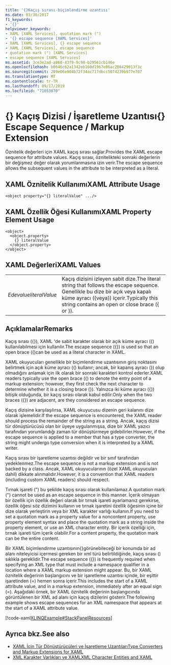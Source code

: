 ```yaml
---
title: '{}Kaçış sırası-biçimlendirme uzantısı'
ms.date: 03/30/2017
f1_keywords:
- '{}'
helpviewer_keywords:
- XAML [XAML Services], quotation mark (")
- '{} escape sequence [XAML Services]'
- XAML [XAML Services], {} escape sequence
- XAML [XAML Services], escape sequence
- quotation mark (") [XAML Services]
- escape sequence [XAML Services]
ms.assetid: 3ce3e2ad-a868-43f9-9c98-b29561cb146e
ms.openlocfilehash: b0646c62a1342eb160d1967e86ac286429013f3c
ms.sourcegitcommit: 289e06e904b72f34ac717dbcc5074239b977e707
ms.translationtype: MT
ms.contentlocale: tr-TR
ms.lasthandoff: 09/17/2019
ms.locfileid: "71053870"
---
```

# <a name="-escape-sequence--markup-extension"></a><span data-ttu-id="77748-102">{} Kaçış Dizisi / İşaretleme Uzantısı</span><span class="sxs-lookup"><span data-stu-id="77748-102">{} Escape Sequence / Markup Extension</span></span>
<span data-ttu-id="77748-103">Öznitelik değerleri için XAML kaçış sırası sağlar.</span><span class="sxs-lookup"><span data-stu-id="77748-103">Provides the XAML escape sequence for attribute values.</span></span> <span data-ttu-id="77748-104">Kaçış sırası, öznitelikteki sonraki değerlerin bir değişmez değer olarak yorumlanmasına izin verir.</span><span class="sxs-lookup"><span data-stu-id="77748-104">The escape sequence allows the subsequent values in the attribute to be interpreted as a literal.</span></span>  
  
## <a name="xaml-attribute-usage"></a><span data-ttu-id="77748-105">XAML Öznitelik Kullanımı</span><span class="sxs-lookup"><span data-stu-id="77748-105">XAML Attribute Usage</span></span>  
  
```xaml  
<object property="{} literalValue" .../>  
```  
  
## <a name="xaml-property-element-usage"></a><span data-ttu-id="77748-106">XAML Özellik Öğesi Kullanımı</span><span class="sxs-lookup"><span data-stu-id="77748-106">XAML Property Element Usage</span></span>  
  
```xaml  
<object>  
  <object.property>  
    {} literalValue  
  </object.property>  
</object>  
```  
  
## <a name="xaml-values"></a><span data-ttu-id="77748-107">XAML Değerleri</span><span class="sxs-lookup"><span data-stu-id="77748-107">XAML Values</span></span>  
  
|||  
|-|-|  
|<span data-ttu-id="77748-108">*Edevalue*</span><span class="sxs-lookup"><span data-stu-id="77748-108">*literalValue*</span></span>|<span data-ttu-id="77748-109">Kaçış dizisini izleyen sabit dize.</span><span class="sxs-lookup"><span data-stu-id="77748-109">The literal string that follows the escape sequence.</span></span> <span data-ttu-id="77748-110">Genellikle bu dize bir açık veya kapalı küme ayracı ({veya}) içerir.</span><span class="sxs-lookup"><span data-stu-id="77748-110">Typically this string contains an open or close brace ({ or }).</span></span>|  
  
## <a name="remarks"></a><span data-ttu-id="77748-111">Açıklamalar</span><span class="sxs-lookup"><span data-stu-id="77748-111">Remarks</span></span>  
 <span data-ttu-id="77748-112">Kaçış sırası ({}), XAML 'de sabit karakter olarak bir açık küme ayracı ({) kullanılabilmesi için kullanılır.</span><span class="sxs-lookup"><span data-stu-id="77748-112">The escape sequence ({}) is used so that an open brace ({)can be used as a literal character in XAML.</span></span>  
  
 <span data-ttu-id="77748-113">XAML okuyucuları genellikle bir biçimlendirme uzantısının giriş noktasını belirtmek için açık küme ayracı ({) kullanır; ancak, bir kapanış ayracı (}) olup olmadığını anlamak için ilk olarak bir sonraki karakteri kontrol ederler.</span><span class="sxs-lookup"><span data-stu-id="77748-113">XAML readers typically use the open brace ({) to denote the entry point of a markup extension; however, they first check the next character to determine whether it is a closing brace (}).</span></span> <span data-ttu-id="77748-114">Yalnızca iki küme ayracı ({}) bitişik olduğunda, bir kaçış sırası olarak kabul edilir.</span><span class="sxs-lookup"><span data-stu-id="77748-114">Only when the two braces ({}) are adjacent, are they considered an escape sequence.</span></span>  
  
 <span data-ttu-id="77748-115">Kaçış dizisine karşılaşılırsa, XAML okuyucusu dizenin geri kalanını dize olarak işlemelidir.</span><span class="sxs-lookup"><span data-stu-id="77748-115">If the escape sequence is encountered, the XAML reader should process the remainder of the string as a string.</span></span> <span data-ttu-id="77748-116">Ancak, kaçış dizisi tür dönüştürücüsü olan bir üyeye uygulanmışsa, dize bir XAML yazıcı tarafından yorumlandığı zaman tür dönüştürmeye gidebilirler.</span><span class="sxs-lookup"><span data-stu-id="77748-116">However, if the escape sequence is applied to a member that has a type converter, the string might undergo type conversion when it is interpreted by a XAML writer.</span></span>  
  
 <span data-ttu-id="77748-117">Kaçış sırası bir işaretleme uzantısı değildir ve bir sınıf tarafından yedeklenmez.</span><span class="sxs-lookup"><span data-stu-id="77748-117">The escape sequence is not a markup extension and is not backed by a class.</span></span> <span data-ttu-id="77748-118">Ancak, XAML okuyucularının (özel XAML okuyucuları dahil) dikkate alınmalıdır.</span><span class="sxs-lookup"><span data-stu-id="77748-118">However, it is a convention that XAML readers (including custom XAML readers) should respect.</span></span>  
  
 <span data-ttu-id="77748-119">Tırnak işareti (") bu şekilde kaçış sırası olarak kullanılamaz.</span><span class="sxs-lookup"><span data-stu-id="77748-119">A quotation mark (") cannot be used as an escape sequence in this manner.</span></span> <span data-ttu-id="77748-120">İçerik olmayan bir özellik için özellik değeri olarak bir tırnak işareti ayarlamanız gerekirse, özellik öğesi söz dizimini kullanın ve tırnak işaretini özellik öğesinin içine bir dize olarak yerleştirin veya bir XML karakter varlığı kullanın.</span><span class="sxs-lookup"><span data-stu-id="77748-120">If you need to set a quotation mark as a property value for a noncontent property, use property element syntax and place the quotation mark as a string inside the property element, or use an XML character entity.</span></span> <span data-ttu-id="77748-121">Bir içerik özelliği için, tırnak işareti tüm içerik olabilir.</span><span class="sxs-lookup"><span data-stu-id="77748-121">For a content property, the quotation mark can be the entire content.</span></span>  
  
 <span data-ttu-id="77748-122">Bir XAML biçimlendirme uzantısının{}görünebileceği bir konumda bir ad alanı niteleyicisi içermesi gereken bir xml türü belirtildiğinde, kaçış sırası () sıklıkla gereklidir.</span><span class="sxs-lookup"><span data-stu-id="77748-122">The escape sequence ({}) is frequently required when specifying an XML type that must include a namespace qualifier in a location where a XAML markup extension might appear.</span></span> <span data-ttu-id="77748-123">Bu, bir XAML öznitelik değerinin başlangıcını ve bir işaretleme uzantısı içinde, bir eşittir işaretinden (=) hemen sonra içerir.</span><span class="sxs-lookup"><span data-stu-id="77748-123">This includes the start of a XAML attribute value, and in a markup extension, immediately after an equal sign (=).</span></span> <span data-ttu-id="77748-124">Aşağıdaki örnek, bir XAML öznitelik değerinin başlangıcında görüntülenen bir XML ad alanı için kaçış dizilerini gösterir.</span><span class="sxs-lookup"><span data-stu-id="77748-124">The following example shows escape sequences for an XML namespace that appears at the start of a XAML attribute value.</span></span>  
  
 [!code-xaml[XLINQExample#StackPanelResources](~/samples/snippets/csharp/VS_Snippets_Wpf/XLinqExample/CSharp/Window1.xaml#stackpanelresources)]  
  
## <a name="see-also"></a><span data-ttu-id="77748-125">Ayrıca bkz.</span><span class="sxs-lookup"><span data-stu-id="77748-125">See also</span></span>

- [<span data-ttu-id="77748-126">XAML İçin Tür Dönüştürücüleri ve İşaretleme Uzantıları</span><span class="sxs-lookup"><span data-stu-id="77748-126">Type Converters and Markup Extensions for XAML</span></span>](type-converters-and-markup-extensions-for-xaml.md)
- [<span data-ttu-id="77748-127">XML Karakter Varlıkları ve XAML</span><span class="sxs-lookup"><span data-stu-id="77748-127">XML Character Entities and XAML</span></span>](xml-character-entities-and-xaml.md)
